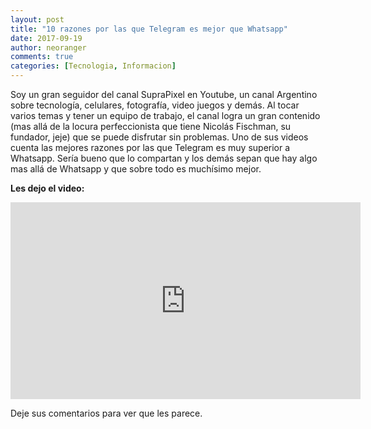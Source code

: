 ```yaml
---
layout: post
title: "10 razones por las que Telegram es mejor que Whatsapp"
date: 2017-09-19
author: neoranger
comments: true
categories: [Tecnologia, Informacion]
---
```

Soy un gran seguidor del canal SupraPixel en Youtube, un canal Argentino sobre tecnología, celulares, fotografía, video juegos y demás. Al tocar varios temas y tener un equipo de trabajo, el canal logra un gran contenido (mas allá de la locura perfeccionista que tiene Nicolás Fischman, su fundador, jeje) que se puede disfrutar sin problemas. Uno de sus videos cuenta las mejores razones por las que Telegram es muy superior a Whatsapp. Sería bueno que lo compartan y los demás sepan que hay algo mas allá de Whatsapp y que sobre todo es muchísimo mejor.

**Les dejo el video:**

<iframe width="560" height="315" src="https://www.youtube.com/embed/QaCho0ca6UY" frameborder="0" allowfullscreen></iframe>

Deje sus comentarios para ver que les parece.
